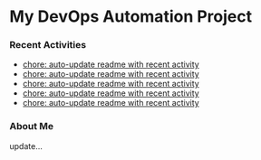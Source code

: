 # My DevOps Automation Project

### Recent Activities
<!-- activity:START -->
- [chore: auto-update readme with recent activity](https://github.com/kaigiii/mybowling-app/commit/c543691a84555c965341e73b30433911eb05bf6a)
- [chore: auto-update readme with recent activity](https://github.com/kaigiii/mybowling-app/commit/8f8dc2a55f8211a50fb7f2500b8e6f4aa0f065be)
- [chore: auto-update readme with recent activity](https://github.com/kaigiii/mybowling-app/commit/474af4ae945adfc4211fc0672335cda1274758f9)
- [chore: auto-update readme with recent activity](https://github.com/kaigiii/mybowling-app/commit/16060b6590c466230656490f399c6b91eff88b31)
- [chore: auto-update readme with recent activity](https://github.com/kaigiii/mybowling-app/commit/1cdfa0468ba12748b730bff4dc11bd80594634f8)
<!-- activity:END -->

### About Me
<!-- MYLINKS:START -->
<!-- MYLINKS:END -->

update...
